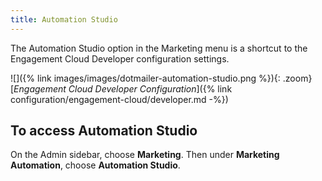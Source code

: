 ```yaml
---
title: Automation Studio
---
```


The Automation Studio option in the Marketing menu is a shortcut to the Engagement Cloud Developer configuration settings.

![]({% link images/images/dotmailer-automation-studio.png %}){: .zoom}
 [*Engagement Cloud Developer Configuration*]({% link configuration/engagement-cloud/developer.md -%})

## To access Automation Studio

On the Admin sidebar, choose **Marketing**. Then under **Marketing Automation**, choose **Automation Studio**.
